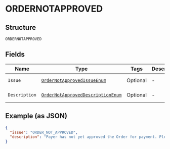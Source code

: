 
# ORDERNOTAPPROVED

## Structure

`ORDERNOTAPPROVED`

## Fields

| Name | Type | Tags | Description | Getter | Setter |
|  --- | --- | --- | --- | --- | --- |
| `Issue` | [`OrderNotApprovedIssueEnum`](../../doc/models/order-not-approved-issue-enum.md) | Optional | - | OrderNotApprovedIssueEnum getIssue() | setIssue(OrderNotApprovedIssueEnum issue) |
| `Description` | [`OrderNotApprovedDescriptionEnum`](../../doc/models/order-not-approved-description-enum.md) | Optional | - | OrderNotApprovedDescriptionEnum getDescription() | setDescription(OrderNotApprovedDescriptionEnum description) |

## Example (as JSON)

```json
{
  "issue": "ORDER_NOT_APPROVED",
  "description": "Payer has not yet approved the Order for payment. Please redirect the payer to the 'rel':'approve' url returned as part of the HATEOAS links within the Create Order call."
}
```

